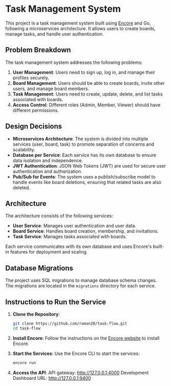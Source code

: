 # Task Management System

This project is a task management system built using [Encore](https://encore.dev/go) and Go, following a microservices architecture. It allows users to create boards, manage tasks, and handle user authentication.

## Problem Breakdown

The task management system addresses the following problems:
1. **User Management**: Users need to sign up, log in, and manage their profiles securely.
2. **Board Management**: Users should be able to create boards, invite other users, and manage board members.
3. **Task Management**: Users need to create, update, delete, and list tasks associated with boards.
4. **Access Control**: Different roles (Admin, Member, Viewer) should have different permissions.

## Design Decisions

- **Microservices Architecture**: The system is divided into multiple services (user, board, task) to promote separation of concerns and scalability.
- **Database per Service**: Each service has its own database to ensure data isolation and independence.
- **JWT Authentication**: JSON Web Tokens (JWT) are used for secure user authentication and authorization.
- **Pub/Sub for Events**: The system uses a publish/subscribe model to handle events like board deletions, ensuring that related tasks are also deleted.

## Architecture

The architecture consists of the following services:
- **User Service**: Manages user authentication and user data.
- **Board Service**: Handles board creation, membership, and invitations.
- **Task Service**: Manages tasks associated with boards.

Each service communicates with its own database and uses Encore's built-in features for deployment and scaling.

## Database Migrations

The project uses SQL migrations to manage database schema changes. The migrations are located in the `migrations` directory for each service.


## Instructions to Run the Service

1. **Clone the Repository**:
   ```bash
   git clone https://github.com/raman20/task-flow.git
   cd task-flow
   ```

2. **Install Encore**:
   Follow the instructions on the [Encore website](https://encore.dev/docs/getting-started) to install Encore.


3. **Start the Services**:
   Use the Encore CLI to start the services:
   ```bash
   encore run
   ```

4. **Access the API**:
   API gateway:     http://127.0.0.1:4000
   Development Dashboard URL:  http://127.0.0.1:9400
